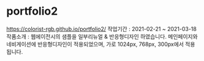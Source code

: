 # portfolio2

https://colorist-rgb.github.io/portfolio2/
작업기간 : 2021-02-21 ~ 2021-03-18
작품소개 :
웹에이전시의 샘플을 일부리뉴얼 & 반응형디자인 하였습니다.
메인페이지와 네비게이션에 반응형디자인이 적용되었으며,
가로 1024px, 768px, 300px에서 적용됩니다.
